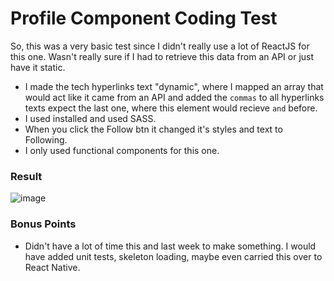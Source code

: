 # Profile Component Coding Test

So, this was a very basic test since I didn't really use a lot of ReactJS for this one. Wasn't really sure if I had to retrieve this data from an API or just have it static.

- I made the tech hyperlinks text "dynamic", where I mapped an array that would act like it came from an API and added the `commas` to all hyperlinks texts expect the last one, where this element would recieve `and` before.
- I used installed and used SASS.
- When you click the Follow btn it changed it's styles and text to Following.
- I only used functional components for this one.

### Result

![image](https://user-images.githubusercontent.com/7282281/118728999-1adc7400-b803-11eb-9230-8a4a28eb1c76.png)

### Bonus Points

- Didn't have a lot of time this and last week to make something. I would have added unit tests, skeleton loading, maybe even carried this over to React Native.

